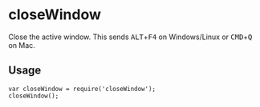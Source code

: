 # closeWindow

Close the active window. This sends <kbd>ALT</kbd>+<kbd>F4</kbd> on Windows/Linux or <kbd>CMD</kbd>+<kbd>Q</kbd> on Mac.

## Usage

```
var closeWindow = require('closeWindow');
closeWindow();
```
